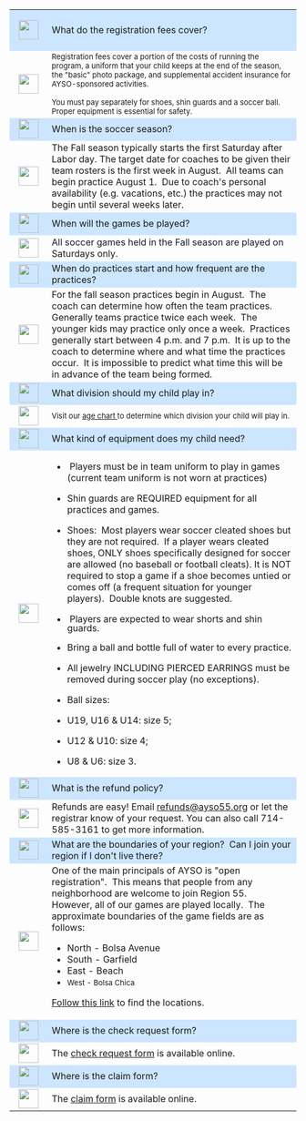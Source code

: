 <table border="0" cellpadding="10" cellspacing="0" width="90%">

<tr>
<td align="center" bgcolor="#CCE6FF" width="50">
<p align="center">
<span>
<img border="0" height="34" src="http://www.ayso55.org/images/Q35.jpg" width="35" />
</span>
</p>
</td>
<td bgcolor="#CCE6FF">


<p><a name="fees">What do the registration fees cover?</a></p>
</td>
</tr>
<tr>
<td align="center" width="50">
<img border="0" height="34" src="http://www.ayso55.org/images/A35.jpg" width="35" /></td>
<td><font size="2">Registration fees cover a portion of 
the costs of running the program, a uniform that your child keeps at the
 end of the season, the "basic" photo package, and supplemental accident
 insurance for AYSO-sponsored activities.  <br />
<br />
You must pay separately for shoes, shin guards and a soccer ball. Proper equipment is essential for safety.</font></td>
</tr>
<tr>
<td align="center" bgcolor="#CCE6FF" width="50">
<img border="0" height="34" src="http://www.ayso55.org/images/Q35.jpg" width="35" /><span>
</span>
</td>
<td bgcolor="#CCE6FF"><a name="season">When is the soccer season?</a></td>
</tr>
<tr>
<td align="center" width="50">
<span>
<img border="0" height="34" src="http://www.ayso55.org/images/A35.jpg" width="35" /></span></td>
<td>The Fall season typically starts the first Saturday after Labor day.
 The target date for coaches to be given their team rosters is the first
 week in August.  All teams can begin practice August 1.  Due to coach's
 personal availability (e.g. vacations, etc.) the practices may not 
begin until several weeks later.</td>
</tr>
<tr>
<td align="center" bgcolor="#CCE6FF" width="50">
<img border="0" height="34" src="http://www.ayso55.org/images/Q35.jpg" width="35" />
</td>
<td bgcolor="#CCE6FF"><a name="when">When will the games be played?</a></td>
</tr>
<tr>
<td align="center" width="50">
<span>
<img border="0" height="34" src="http://www.ayso55.org/images/A35.jpg" width="35" /></span></td>
<td>All soccer games held in the Fall season are played on Saturdays only.</td>
</tr>
<tr>
<td align="center" bgcolor="#CCE6FF" width="50">
<img border="0" height="34" src="http://www.ayso55.org/images/Q35.jpg" width="35" />
</td>
<td bgcolor="#CCE6FF"><a name="practices">When do practices start and how frequent are the practices?</a></td>
</tr>
<tr>
<td align="center" width="50">
<img border="0" height="34" src="http://www.ayso55.org/images/A35.jpg" width="35" /><span>
</span></td>
<td>For the fall season practices begin in August.  The coach can 
determine how often the team practices. Generally teams practice twice 
each week.  The younger kids may practice only once a week.  Practices 
generally start between 4 p.m. and 7 p.m.  It is up to the coach to 
determine where and what time the practices occur.  It is impossible to 
predict what time this will be in advance of the team being formed.</td>
</tr>
<tr>
<td align="center" bgcolor="#CCE6FF" width="50">
<img border="0" height="34" src="http://www.ayso55.org/images/Q35.jpg" width="35" />
</td>
<td bgcolor="#CCE6FF"><a name="divisions">What division should my child play in?</a></td>
</tr>
<tr>
<td align="center" width="50">
<img border="0" height="34" src="http://www.ayso55.org/images/A35.jpg" width="35" />
</td>
<td><font size="2">Visit our 
<a href="http://www.ayso55.org/registration/age_guide.htm" rel="nofollow">age chart </a>to determine which division your child will play in.</font></td>
</tr>
<tr>
<td align="center" bgcolor="#CCE6FF" width="50">
<img border="0" height="34" src="http://www.ayso55.org/images/Q35.jpg" width="35" /><span>
</span>
</td>
<td bgcolor="#CCE6FF"><a name="equipment">What kind of equipment does my child need?</a></td>
</tr>
<tr>
<td align="center" width="50">
<img border="0" height="34" src="http://www.ayso55.org/images/A35.jpg" width="35" /><span>
</span>
</td>
<td>
<ul><li>
<p> Players must be in team 
	  uniform to play in games (current team uniform is not worn at practices) 
	  </p></li><li>
<p><span>Shin guards are REQUIRED equipment for all practices 
	  and games. </span></p>
</li><li>
<p>Shoes:  Most players wear soccer cleated shoes but 
	  they are not required.  If a player wears cleated shoes, ONLY shoes 
	  specifically designed for soccer are allowed (no baseball or football 
	  cleats). It is NOT required to stop a game if a shoe becomes untied or 
	  comes off (a frequent situation for younger players).  Double knots 
	  are suggested.</p>
</li><li>
<p style="line-height:100%;margin-bottom:10"> Players are expected 
	  to wear shorts and shin guards.   </p>
</li><li>
<p>Bring a ball and bottle full of water to every 
	  practice. </p>
</li><li>
<p>All jewelry INCLUDING PIERCED EARRINGS must be removed 
	  during soccer play (no exceptions). </p>
</li><li>
<p>Ball sizes: </p>
</li><li>
<p>U19, U16 &amp; U14: size 5; 
	  </p></li><li>
<p>U12 &amp; U10: size 4; 
	  </p></li><li>
<p style="line-height:100%;margin-bottom:10"><span>U8 &amp; 
	  U6: size 3.</span><span>
</span></p></li></ul>
</td>
</tr>
<tr>
<td align="center" bgcolor="#CCE6FF" width="50">
<span>
<img border="0" height="34" src="http://www.ayso55.org/images/Q35.jpg" width="35" />
</span>
</td>
<td bgcolor="#CCE6FF"><font><a name="refunds">What is the refund policy?</a></font></td>
</tr>
<tr>
<td align="center" width="50">
<img border="0" height="34" src="http://www.ayso55.org/images/A35.jpg" width="35" />
</td>
<td> 
	Refunds are easy! Email <a href="mailto:refunds@ayso55.org">refunds@ayso55.org</a> or let the registrar know of your request. You can also call 714-585-3161 to get more information.
	</td>
</tr>
<tr>
<td align="center" bgcolor="#CCE6FF" width="50">
<span>
<img border="0" height="34" src="http://www.ayso55.org/images/Q35.jpg" width="35" />
</span>
</td>
<td bgcolor="#CCE6FF"><font><a name="boundaries">What are the boundaries of your region?</a>  Can I join your region if I don't live there?</font></td>
</tr>
<tr>
<td align="center" width="50">
<img border="0" height="34" src="http://www.ayso55.org/images/A35.jpg" width="35" />
</td>
<td>One of the main principals of AYSO is "open registration".  This 
means that people from any neighborhood are welcome to join Region 55.  
However, all of our games are played locally.  The approximate 
boundaries of the game fields are as follows:
  <ul><li><font>North - Bolsa Avenue</font></li><li>South - Garfield</li><li>East - Beach</li><li><font size="2">West - Bolsa Chica</font></li></ul>
<p><font><a href="fields">
<span>Follow this link</span></a><span> to find the locations.</span></font></p></td>
</tr>

<tr>
<td align="center" bgcolor="#CCE6FF" width="50">
<span>
<img border="0" height="34" src="http://www.ayso55.org/images/Q35.jpg" width="35" />
</span>
</td>
<td bgcolor="#CCE6FF"><font><a name="refunds">Where is the check request form?</a></font></td>
</tr>

<tr>
<td align="center" width="50">
<img border="0" height="34" src="http://www.ayso55.org/images/A35.jpg" width="35" />
</td>
<td> 
	The <a href="http://www.ayso55.org/forms/AYSO-Region-55-Check-Request-Form.pdf" rel="nofollow">check request form</a> is available online. 
</td>
</tr>

<tr>
<td align="center" bgcolor="#CCE6FF" width="50">
<span>
<img border="0" height="34" src="http://www.ayso55.org/images/Q35.jpg" width="35" />
</span>
</td>
<td bgcolor="#CCE6FF"><font><a name="refunds">Where is the claim form?</a></font></td>
</tr>
<tr>
<td align="center" width="50">
<img border="0" height="34" src="http://www.ayso55.org/images/A35.jpg" width="35" />
</td>
<td> 
	The <a href="http://www.ayso55.org/docs/AYSO-Claim-form-english.pdf" rel="nofollow">claim form</a> is available online. 
</td>
</tr>


</table>
